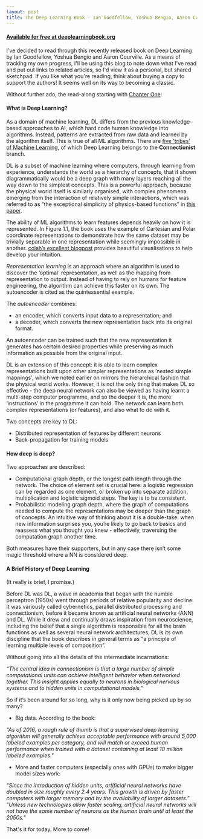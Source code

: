 ```yaml
---
layout: post
title: The Deep Learning Book - Ian Goodfellow, Yoshua Bengio, Aaron Courville
---
```


#### [Available for free at deeplearningbook.org](http://www.deeplearningbook.org/)

I've decided to read through this recently released book on Deep Learning by Ian Goodfellow, Yoshua Bengio and Aaron Courville. As a means of tracking my own progress, I'll be using this blog to note down what I've read and put out links to related articles, so I'd view it as a personal, but shared sketchpad. If you like what you're reading, think about buying a copy to support the authors! It seems well on its way to becoming a classic.

Without further ado, the read-along starting with [Chapter One](http://www.deeplearningbook.org/contents/intro.html):

#### What is Deep Learning?

As a domain of machine learning, DL differs from the previous knowledge-based approaches to AI, which hard code human knowledge into algorithms. Instead, patterns are extracted from raw data and learned by the algorithm itself. This is true of all ML algorithms. There are [five 'tribes' of Machine Learning](https://www.youtube.com/watch?v=DnAC5vangJE), of which Deep Learning belongs to the __Connectionist__ branch.

DL is a subset of machine learning where computers, through learning from experience, understands the world as a hierarchy of concepts, that if shown diagrammatically would be a deep graph with many layers reaching all the way down to the simplest concepts. This is a powerful approach, because the physical world itself is similarly organised, with complex phenomena emerging from the interaction of relatively simple interactions, which was referred to as “the exceptional simplicity of physics-based functions” in [this paper](https://arxiv.org/abs/1608.08225).

The ability of ML algorithms to learn features depends heavily on how it is represented. In Figure 1.1, the book uses the example of Cartesian and Polar coordinate representations to demonstrate how the same dataset may be trivially separable in one representation while seemingly impossible in another. [colah’s excellent blogpost](https://colah.github.io/posts/2015-01-Visualizing-Representations/) provides beautiful visualisations to help develop your intuition.

_Representation learning_ is an approach where an algorithm is used to discover the ‘optimal' representation, as well as the mapping from representation to output. Instead of having to rely on humans for feature engineering, the algorithm can achieve this faster on its own. The autoencoder is cited as the quintessential example.

The _autoencoder_ combines:

- an encoder, which converts input data to a representation; and
- a decoder, which converts the new representation back into its original format.

An autoencoder can be trained such that the new representation it generates has certain desired properties while preserving as much information as possible from the original input.

DL is an extension of this concept: it is able to learn complex representations built upon other simpler representations as ’nested simple mappings', which we noted earlier on mirrors the hierarchical fashion that the physical world works. However, it is not the only thing that makes DL so effective - the deep neural network
can also be viewed as having learnt a multi-step computer programme, and so the deeper it is, the more ‘instructions’ in the programme it can hold. The network can learn both complex representations (or features), and also what to do with it.

Two concepts are key to DL:

- Distributed representation of features by different neurons
- Back-propagation for training models

#### How deep is deep?

Two approaches are described:

- Computational graph depth, or the longest path length through the network. The choice of element set is crucial here: a logistic regression can be regarded as one element, or broken up into separate addition, multiplication and logistic sigmoid steps. The key is to be consistent.
- Probabilistic modeling graph depth, where the graph of computations needed to compute the representations may be deeper than the graph of concepts. An intuitive way of thinking about it is a double-take: when new information surprises you, you’re likely to go back to basics and reassess what you thought you knew - effectively, traversing the computation graph another time.

Both measures have their supporters, but in any case there isn’t some magic threshold where a NN is considered deep.

#### A Brief History of Deep Learning
(It really is brief, I promise.)

Before DL was DL, a wave in academia that began with the humble perceptron (1950s) went through periods of relative popularity and decline. It was variously called cybernetics, parallel distributed processing and connectionism, before it became known as artificial neural networks (ANN) and DL. While it drew and continually draws inspiration from neuroscience, including the belief that a single algorithm is responsible for all the brain functions as well as several neural network architectures, DL is its own discipline that the book describes in general terms as "a principle of learning multiple levels of composition”.

Without going into all the details of the intermediate incarnations:

_“The central idea in connectionism is that a large number of simple computational units can achieve intelligent behavior when networked together. This insight applies equally to neurons in biological nervous systems and to hidden units in computational models.”_

So if it’s been around for so long, why is it only now being picked up by so many?

- Big data. According to the book:

_“As of 2016, a rough rule of thumb is that a supervised deep learning algorithm will generally achieve acceptable performance with around 5,000 labeled examples per category, and will match or exceed human performance when trained with a dataset containing at least 10 million labeled examples."_

- More and faster computers (especially ones with GPUs) to make bigger model sizes work:

_"Since the introduction of hidden units, artificial neural networks have doubled in size roughly every 2.4 years. This growth is driven by faster computers with larger memory and by the availability of larger datasets.” "Unless new technologies allow faster scaling, artificial neural networks will not have the same number of neurons as the human brain until at least the 2050s."_


That's it for today. More to come!
